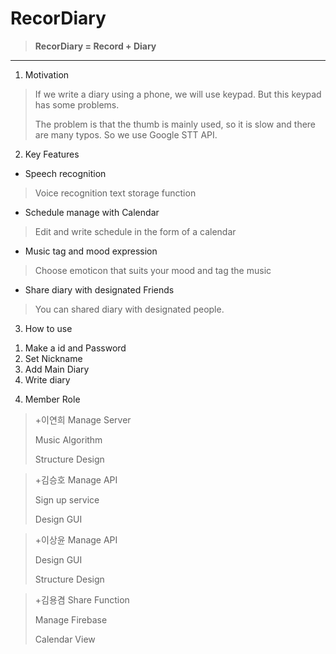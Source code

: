 # RecorDiary
> **RecorDiary = Record + Diary**
>
---
1. Motivation
>If we write a diary using a phone, we will use keypad. But this keypad has some problems. 
>
>The problem is that the thumb is mainly used, so it is slow and there are many typos. So we use Google STT API.

2. Key Features
- Speech recognition
>Voice recognition text storage function
- Schedule manage with Calendar
>Edit and write schedule in the form of a calendar
- Music tag and mood expression
>Choose emoticon that suits your mood and tag the music
- Share diary with designated Friends
>You can shared diary with designated people.

3. How to use
1) Make a id and Password
2) Set Nickname
3) Add Main Diary
4) Write diary


4. Member Role

>+이연희
> Manage Server
> 
> Music Algorithm
> 
> Structure Design

>+김승호
> Manage API
> 
> Sign up service
> 
> Design GUI

>+이상윤
> Manage API
> 
> Design GUI
> 
> Structure Design

>+김용겸
> Share Function
> 
> Manage Firebase
> 
> Calendar View
